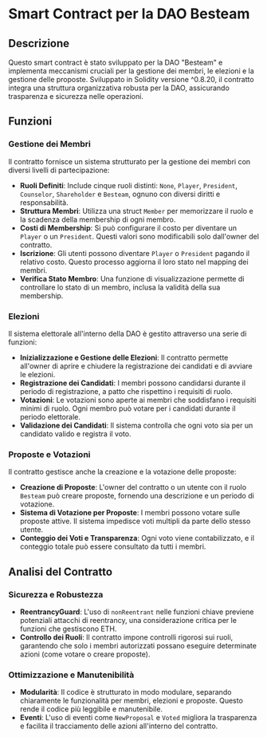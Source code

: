 # Smart Contract per la DAO Besteam

## Descrizione
Questo smart contract è stato sviluppato per la DAO "Besteam" e implementa meccanismi cruciali per la gestione dei membri, le elezioni e la gestione delle proposte. Sviluppato in Solidity versione ^0.8.20, il contratto integra una struttura organizzativa robusta per la DAO, assicurando trasparenza e sicurezza nelle operazioni.

## Funzioni

### Gestione dei Membri
Il contratto fornisce un sistema strutturato per la gestione dei membri con diversi livelli di partecipazione:
- **Ruoli Definiti**: Include cinque ruoli distinti: `None`, `Player`, `President`, `Counselor`, `Shareholder` e `Besteam`, ognuno con diversi diritti e responsabilità.
- **Struttura Membri**: Utilizza una struct `Member` per memorizzare il ruolo e la scadenza della membership di ogni membro.
- **Costi di Membership**: Si può configurare il costo per diventare un `Player` o un `President`. Questi valori sono modificabili solo dall'owner del contratto.
- **Iscrizione**: Gli utenti possono diventare `Player` o `President` pagando il relativo costo. Questo processo aggiorna il loro stato nel mapping dei membri.
- **Verifica Stato Membro**: Una funzione di visualizzazione permette di controllare lo stato di un membro, inclusa la validità della sua membership.

### Elezioni
Il sistema elettorale all'interno della DAO è gestito attraverso una serie di funzioni:
- **Inizializzazione e Gestione delle Elezioni**: Il contratto permette all'owner di aprire e chiudere la registrazione dei candidati e di avviare le elezioni.
- **Registrazione dei Candidati**: I membri possono candidarsi durante il periodo di registrazione, a patto che rispettino i requisiti di ruolo.
- **Votazioni**: Le votazioni sono aperte ai membri che soddisfano i requisiti minimi di ruolo. Ogni membro può votare per i candidati durante il periodo elettorale.
- **Validazione dei Candidati**: Il sistema controlla che ogni voto sia per un candidato valido e registra il voto.

### Proposte e Votazioni
Il contratto gestisce anche la creazione e la votazione delle proposte:
- **Creazione di Proposte**: L'owner del contratto o un utente con il ruolo `Besteam` può creare proposte, fornendo una descrizione e un periodo di votazione.
- **Sistema di Votazione per Proposte**: I membri possono votare sulle proposte attive. Il sistema impedisce voti multipli da parte dello stesso utente.
- **Conteggio dei Voti e Transparenza**: Ogni voto viene contabilizzato, e il conteggio totale può essere consultato da tutti i membri.

## Analisi del Contratto
### Sicurezza e Robustezza
- **ReentrancyGuard**: L'uso di `nonReentrant` nelle funzioni chiave previene potenziali attacchi di reentrancy, una considerazione critica per le funzioni che gestiscono ETH.
- **Controllo dei Ruoli**: Il contratto impone controlli rigorosi sui ruoli, garantendo che solo i membri autorizzati possano eseguire determinate azioni (come votare o creare proposte).

### Ottimizzazione e Manutenibilità
- **Modularità**: Il codice è strutturato in modo modulare, separando chiaramente le funzionalità per membri, elezioni e proposte. Questo rende il codice più leggibile e manutenibile.
- **Eventi**: L'uso di eventi come `NewProposal` e `Voted` migliora la trasparenza e facilita il tracciamento delle azioni all'interno del contratto.
